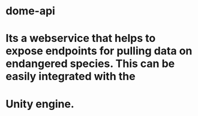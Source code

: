 # dome-api
# Its a webservice that helps to expose endpoints for pulling data on endangered species. This can be easily integrated with the 
# Unity engine.

